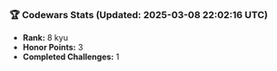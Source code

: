 ### 🏆 Codewars Stats (Updated: 2025-03-08 22:02:16 UTC)

- **Rank:** 8 kyu
- **Honor Points:** 3
- **Completed Challenges:** 1

